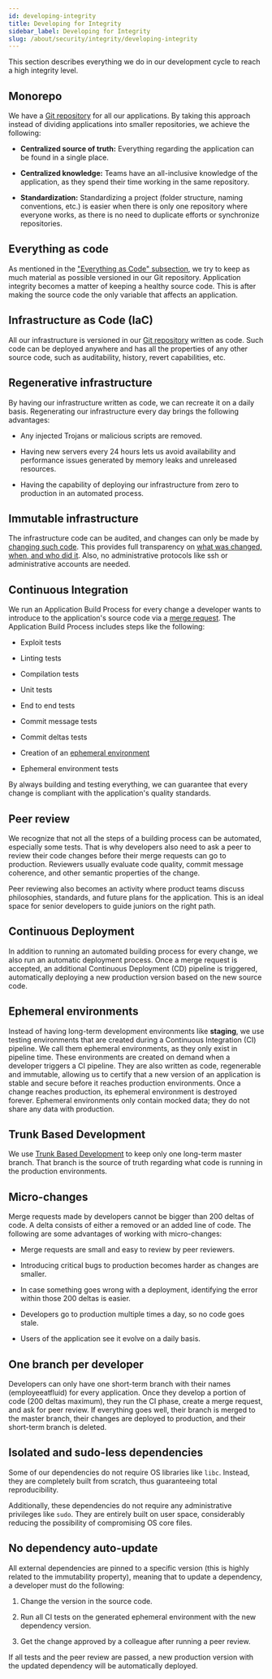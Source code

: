 ```yaml
---
id: developing-integrity
title: Developing for Integrity
sidebar_label: Developing for Integrity
slug: /about/security/integrity/developing-integrity
---
```


This section describes everything we do
in our development cycle
to reach a high integrity level.

## Monorepo

We have a [Git repository](https://gitlab.com/fluidattacks/product)
for all our applications.
By taking this approach
instead of dividing applications
into smaller repositories,
we achieve the following:

- **Centralized source of truth:**
  Everything regarding the application
  can be found in a single place.

- **Centralized knowledge:**
  Teams have an all-inclusive knowledge
  of the application,
  as they spend their time working
  in the same repository.

- **Standardization:**
  Standardizing a project
  (folder structure, naming conventions, etc.)
  is easier when there is only one repository
  where everyone works,
  as there is no need to duplicate efforts
  or synchronize repositories.

## Everything as code

As mentioned in the
["Everything as Code" subsection](../non-repudiation/everything-as-code),
we try to keep as much material as possible
versioned in our Git repository.
Application integrity becomes a matter of keeping a healthy source code.
This is after making the source code
the only variable that affects an application.

## Infrastructure as Code (IaC)

All our infrastructure is versioned
in our [Git repository](https://gitlab.com/fluidattacks/product)
written as code.
Such code can be deployed anywhere
and has all the properties of any other source code,
such as auditability, history,
revert capabilities, etc.

## Regenerative infrastructure

By having our infrastructure written as code,
we can recreate it on a daily basis.
Regenerating our infrastructure every day
brings the following advantages:

- Any injected Trojans
  or malicious scripts are removed.

- Having new servers every 24 hours
  lets us avoid availability and performance issues
  generated by memory leaks
  and unreleased resources.

- Having the capability of deploying our infrastructure
  from zero to production
  in an automated process.

## Immutable infrastructure

The infrastructure code can be audited,
and changes can only be made
by [changing such code](/criteria/requirements/265).
This provides full transparency on
[what was changed, when, and who did it](/criteria/requirements/046).
Also,
no administrative protocols like ssh
or administrative accounts are needed.

## Continuous Integration

We run an Application Build Process
for every change a developer wants to introduce
to the application's source code via a
[merge request](https://docs.gitlab.com/ee/user/project/merge_requests/).
The Application Build Process
includes steps like the following:

- Exploit tests

- Linting tests

- Compilation tests

- Unit tests

- End to end tests

- Commit message tests

- Commit deltas tests

- Creation of an
  [ephemeral environment](#ephemeral-environments)

- Ephemeral environment tests

By always building and testing everything,
we can guarantee that every change is compliant
with the application's quality standards.

## Peer review

We recognize that
not all the steps of a building process
can be automated,
especially some tests.
That is why developers also need to ask
a peer to review their code changes
before their merge requests can go to production.
Reviewers usually evaluate code quality,
commit message coherence,
and other semantic properties of the change.

Peer reviewing also becomes an activity
where product teams discuss philosophies,
standards,
and future plans for the application.
This is an ideal space for senior developers
to guide juniors on the right path.

## Continuous Deployment

In addition to running an automated building process
for every change,
we also run an automatic deployment process.
Once a merge request is accepted,
an additional Continuous Deployment (CD) pipeline is triggered,
automatically deploying a new production version
based on the new source code.

## Ephemeral environments

Instead of having long-term development environments
like **staging**,
we use testing environments
that are created during a Continuous Integration (CI) pipeline.
We call them ephemeral environments,
as they only exist in pipeline time.
These environments are created on demand
when a developer triggers a CI pipeline.
They are also written as code,
regenerable and immutable,
allowing us to certify
that a new version of an application is stable
and secure before it reaches production environments.
Once a change reaches production,
its ephemeral environment is destroyed forever.
Ephemeral environments only contain mocked data;
they do not share any data with production.

## Trunk Based Development

We use [Trunk Based Development](https://trunkbaseddevelopment.com/)
to keep only one long-term master branch.
That branch is the source of truth
regarding what code is running
in the production environments.

## Micro-changes

Merge requests made by developers
cannot be bigger than 200 deltas of code.
A delta consists of
either a removed or an added line of code.
The following are some advantages
of working with micro-changes:

- Merge requests are small
  and easy to review by peer reviewers.

- Introducing critical bugs to production
  becomes harder as changes are smaller.

- In case something goes wrong with a deployment,
  identifying the error within those 200 deltas is easier.

- Developers go to production multiple times a day,
  so no code goes stale.

- Users of the application
  see it evolve on a daily basis.

## One branch per developer

Developers can only have one short-term branch
with their names (employeeatfluid)
for every application.
Once they develop a portion of code
(200 deltas maximum),
they run the CI phase,
create a merge request,
and ask for peer review.
If everything goes well,
their branch is merged to the master branch,
their changes are deployed to production,
and their short-term branch is deleted.

## Isolated and sudo-less dependencies

Some of our dependencies
do not require OS libraries like `libc`.
Instead,
they are completely built from scratch,
thus guaranteeing total reproducibility.

Additionally,
these dependencies do not require
any administrative privileges like `sudo`.
They are entirely built on user space,
considerably reducing the possibility
of compromising OS core files.

## No dependency auto-update

All external dependencies are pinned
to a specific version
(this is highly related
to the immutability property),
meaning that to update a dependency,
a developer must do the following:

1. Change the version in the source code.

1. Run all CI tests on the generated ephemeral environment
  with the new dependency version.

1. Get the change approved by a colleague
  after running a peer review.

If all tests and the peer review are passed,
a new production version with the updated dependency
will be automatically deployed.
